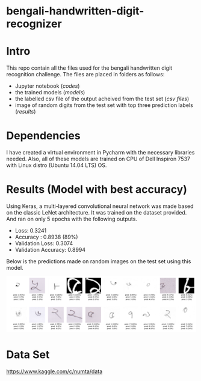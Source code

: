 # bengali-handwritten-digit-recognizer

# Intro

This repo contain all the files used for the bengali handwritten digit recognition challenge. The files are placed in folders as follows: 

- Jupyter notebook  (*codes*)
- the trained models  (*models*)
- the labelled csv file of the output acheived from the test set (*csv files*)
- image of random digits from the test set with top three prediction labels (*results*)

# Dependencies 

I have created a virtual environment in Pycharm with the necessary libraries needed. Also, all of these models are trained on CPU of Dell Inspiron 7537 with Linux distro (Ubuntu 14.04 LTS) OS. 

# Results (Model with best accuracy)

Using Keras, a multi-layered convolutional neural network was made based on the classic LeNet architecture. It was trained on the dataset provided. And ran on only 5 epochs with the following outputs. 

- Loss: 0.3241 
- Accuracy : 0.8938 (89%)
- Validation Loss: 0.3074 
- Validation Accuracy: 0.8994

Below is the predictions made on random images on the test set using this model.


<p align="center">
  <img src="https://github.com/hasibzunair/bengali-handwritten-digit-recognizer/blob/master/results/first_keras.png">
</p>


# Data Set  
https://www.kaggle.com/c/numta/data

